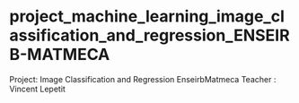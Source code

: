 # project_machine_learning_image_classification_and_regression_ENSEIRB-MATMECA
Project:  Image Classification and Regression EnseirbMatmeca Teacher : Vincent Lepetit
